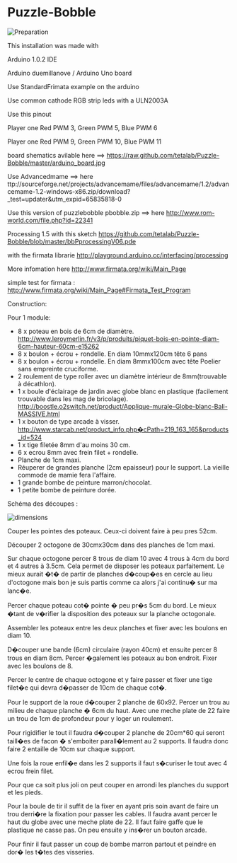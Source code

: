 Puzzle-Bobble
=============

![Preparation](http://openphoto.tetalab.org/photos/custom/201301/64dceb-DSC_0546_870x550.jpg)

This installation was made with

Arduino 1.0.2 IDE

Arduino duemillanove / Arduino Uno board

Use StandardFrimata example on the arduino

Use common cathode RGB strip leds with a ULN2003A 

Use this pinout 

Player one Red PWM 3, Green PWM 5, Blue PWM 6

Player one Red PWM 9, Green PWM 10, Blue PWM 11

board shematics avilable here ==> https://raw.github.com/tetalab/Puzzle-Bobble/master/arduino_board.jpg

Use Advancedmame ==> here ttp://sourceforge.net/projects/advancemame/files/advancemame/1.2/advancemame-1.2-windows-x86.zip/download?_test=updater&utm_expid=65835818-0

Use this version of puzzlebobble pbobble.zip ==> here http://www.rom-world.com/file.php?id=22341

Processing 1.5 with this sketch https://github.com/tetalab/Puzzle-Bobble/blob/master/bbPprocessingV06.pde

with the firmata librarie http://playground.arduino.cc/interfacing/processing

More infomation here http://www.firmata.org/wiki/Main_Page

simple test for firmata : http://www.firmata.org/wiki/Main_Page#Firmata_Test_Program

Construction:

Pour 1 module:
- 8 x poteau en bois de 6cm de diamètre. http://www.leroymerlin.fr/v3/p/produits/piquet-bois-en-pointe-diam-6cm-hauteur-60cm-e15262
- 8 x boulon + écrou + rondelle. En diam 10mmx120cm tête 6 pans
- 8 x boulon + écrou + rondelle. En diam 8mmx100cm avec tête Poelier sans empreinte cruciforme.
- 2 roulement de type roller avec un diamètre intérieur de 8mm(trouvable à décathlon).
- 1 x boule d'éclairage de jardin avec globe blanc en plastique (facilement trouvable dans les mag de bricolage). http://boostle.o2switch.net/product/Applique-murale-Globe-blanc-Bali-MASSIVE.html
- 1 x bouton de type arcade à visser. http://www.starcab.net/product_info.php�cPath=219_163_165&products_id=524
- 1 x tige filetée 8mm d'au moins 30 cm.
- 6 x ecrou 8mm avec frein filet + rondelle.
- Planche de 1cm maxi.
- Réuperer de grandes planche (2cm epaisseur) pour le support. La vieille commode de mamie fera l'affaire.
- 1 grande bombe de peinture marron/chocolat.
- 1 petite bombe de peinture dorée.

Schéma des découpes :

![dimensions](http://openphoto.tetalab.org/photos/custom/201302/366dee-taitoakbar_870x550.jpg)

Couper les pointes des poteaux. Ceux-ci doivent faire à peu pres 52cm.

Découper 2 octogone de 30cmx30cm dans des planches de 1cm maxi.

Sur chaque octogone percer 8 trous de diam 10 avec 4 trous à 4cm du bord et 4 autres à 3.5cm. Cela permet de disposer les poteaux parfaitement. Le mieux aurait �t� de partir de planches d�coup�es en cercle au lieu d'octogone mais bon je suis partis comme ca alors j'ai continu� sur ma lanc�e.

Percer chaque poteau cot� pointe � peu pr�s 5cm du bord. Le mieux �tant de v�rifier la disposition des poteaux sur la planche octogonale.

Assembler les poteaux entre les deux planches et fixer avec les boulons en diam 10.

D�couper une bande (6cm) circulaire (rayon 40cm) et ensuite percer 8 trous en diam 8cm. Percer �galement les poteaux au bon endroit. Fixer avec les boulons de 8.

Percer le centre de chaque octogone et y faire passer et fixer une tige filet�e qui devra d�passer de 10cm de chaque cot�.

Pour le support de la roue d�couper 2 planche de 60x92. Percer un trou au milieu de chaque planche � 6cm du haut. Avec une meche plate de 22 faire un trou de 1cm de profondeur pour y loger un roulement.

Pour rigidifier le tout il faudra d�couper 2 planche de 20cm*60 qui seront taill�es de facon � s'emboiter parall�lement au 2 supports. Il faudra donc faire 2 entaille de 10cm sur chaque support.

Une fois la roue enfil�e dans les 2 supports il faut s�curiser le tout avec 4 ecrou frein filet.

Pour que ca soit plus joli on peut couper en arrondi les planches du support et les pieds.

Pour la boule de tir il suffit de la fixer en ayant pris soin avant de faire un trou derri�re la fixation pour passer les cables. Il faudra avant percer le haut du globe avec une meche plate de 22. Il faut faire gaffe que le plastique ne casse pas. On peu ensuite y ins�rer un bouton arcade.

Pour finir il faut passer un coup de bombe marron partout et peindre en dor� les t�tes des visseries.

